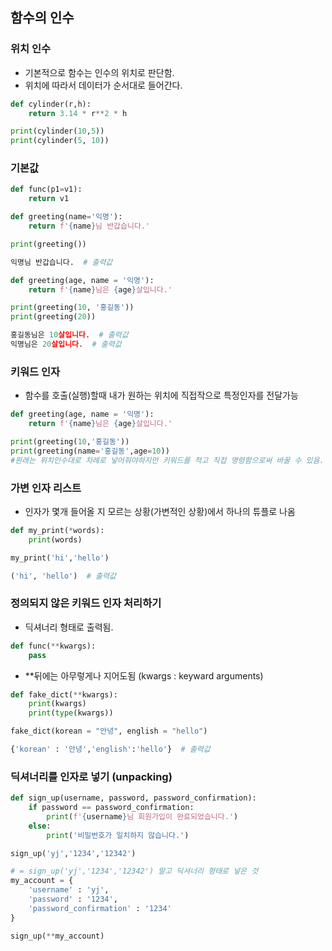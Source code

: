 ## 함수의 인수
### 위치 인수
- 기본적으로 함수는 인수의 위치로 판단함.
- 위치에 따라서 데이터가 순서대로 들어간다.

```python
def cylinder(r,h):
    return 3.14 * r**2 * h

print(cylinder(10,5))
print(cylinder(5, 10))
```

### 기본값
```python
def func(p1=v1):
    return v1
```

```python
def greeting(name='익명'):
    return f'{name}님 반갑습니다.'

print(greeting())

익명님 반갑습니다.  # 출력값
```
```python
def greeting(age, name = '익명'):
    return f'{name}님은 {age}살입니다.'

print(greeting(10, '홍길동'))
print(greeting(20))

홍길동님은 10살입니다.  # 출력값
익명님은 20살입니다.  # 출력값
```
### 키워드 인자
- 함수를 호출(실행)할때 내가 원하는 위치에 직접작으로 특정인자를 전달가능

```python
def greeting(age, name = '익명'):
    return f'{name}님은 {age}살입니다.'

print(greeting(10,'홍길동'))
print(greeting(name='홍길동',age=10)) 
#원래는 위치인수대로 차례로 넣어줘야하지만 키워드를 적고 직접 명령함으로써 바꿀 수 있음.
```
### 가변 인자 리스트
- 인자가 몇개 들어올 지 모르는 상황(가변적인 상황)에서 하나의 튜플로 나옴

```python
def my_print(*words):
    print(words)  

my_print('hi','hello')

('hi', 'hello')  # 출력값
```

### 정의되지 않은 키워드 인자 처리하기
- 딕셔너리 형태로 출력됨.
```python
def func(**kwargs):
    pass
```

- **뒤에는 아무렇게나 지어도됨 (kwargs : keyward arguments)
```python
def fake_dict(**kwargs):   
    print(kwargs)
    print(type(kwargs))

fake_dict(korean = "안녕", english = "hello")

{'korean' : '안녕','english':'hello'}  # 출력값
```

### 딕셔너리를 인자로 넣기 (unpacking)
```python
def sign_up(username, password, password_confirmation):
    if password == password_confirmation:
        print(f'{username}님 회원가입이 완료되었습니다.')
    else:
        print('비밀번호가 일치하지 않습니다.')

sign_up('yj','1234','12342') 
```

```python
# = sign_up('yj','1234','12342') 말고 딕셔너리 형태로 넣은 것
my_account = {
    'username' : 'yj',
    'password' : '1234',
    'password_confirmation' : '1234'   
}

sign_up(**my_account)
```